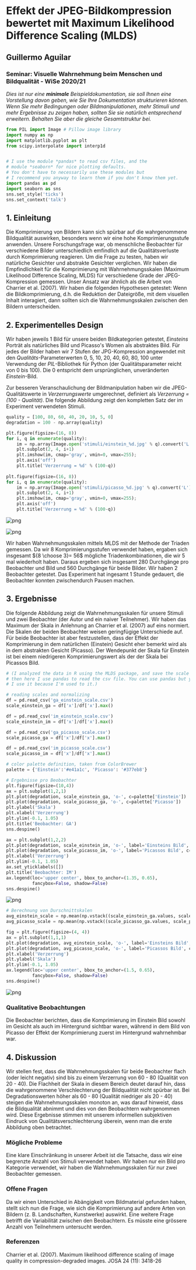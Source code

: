 # Effekt der JPEG-Bildkompression bewertet mit Maximum Likelihood Difference Scaling (MLDS) 
## Guillermo Aguilar
### Seminar: Visuelle Wahrnehmung beim Menschen und Bildqualität - WiSe 2020/21
*Dies ist nur eine **minimale** Beispieldokumentation, sie soll Ihnen eine Vorstellung davon geben, wie Sie Ihre Dokumentation strukturieren können. Wenn Sie mehr Bedingungen oder Bildmanipulationen, mehr Stimuli und mehr Ergebnisse zu zeigen haben, sollten Sie sie natürlich entsprechend erweitern. Behalten Sie aber die gleiche Gesamtstruktur bei.*


```python
from PIL import Image # Pillow image library
import numpy as np
import matplotlib.pyplot as plt
from scipy.interpolate import interp1d


# I use the module *pandas* to read csv files, and the 
# module *seaborn* for nice plotting defaults. 
# You don't have to necessarily use these modules but 
# I recommend you anyway to learn them if you don't know them yet.
import pandas as pd
import seaborn as sns
sns.set_style('ticks')
sns.set_context('talk')
```

## 1. Einleitung

Die Komprimierung von Bildern kann sich spürbar auf die wahrgenommene Bildqualität auswirken, besonders wenn wir eine hohe Komprimierungsstufe anwenden. Unsere Forschungsfrage war, ob menschliche Beobachter für verschiedene Bilder unterschiedlich emfindlich auf die Qualitätsverluste durch Komprimierung reagieren. Um die Frage zu testen, haben wir natürliche Gesichter und abstrakte Gesichter verglichen. Wir haben die Empfindlichkeit für die Komprimierung mit Wahrnehmungsskalen (Maximum Likelihood Difference Scaling, MLDS) für verschiedene Grade der JPEG-Kompression gemessen. Unser Ansatz war ähnlich als die Arbeit von Charrier et al. (2007).
Wir haben die folgenden Hypothesen getestet: Wenn die Bildkomprimierung, d.h. die Reduktion der Dateigröße, mit dem visuellen Inhalt interagiert, dann sollten sich die Wahrnehmungsskalen zwischen den Bildern unterscheiden.

 

## 2. Experimentelles Design

Wir haben jeweils 1 Bild für unsere beiden Bildkategorien getestet, *Einsteins* Porträt als natürliches Bild und Picasso's Women als abstraktes Bild.  Für jedes der Bilder haben wir 7 Stufen der JPG-Kompression angewendet mit den *Qualitäts*-Parameterwerten 0, 5, 10, 20, 40, 60, 80, 100 unter Verwendung der *PIL*-Bibliothek für Python (der Qualitätsparameter reicht von 0 bis 100). Die 0 entspricht dem ursprünglichen, unveränderten *Einstein*-Bild. 

Zur besseren Veranschaulichung der Bildmanipulation haben wir die JPEG-Qualitätswerte in *Verzerrungswerte* umgerechnet, definiert als *Verzerrung = (100 - Qualität)*. Die folgende Abbildung zeigt den kompletten Satz der im Experiment verwendeten Stimuli.



```python
quality = [100, 80, 60, 40, 20, 10, 5, 0]
degradation = 100 - np.array(quality)

plt.figure(figsize=(16, 8))
for i, q in enumerate(quality):
    im = np.array(Image.open('stimuli/einstein_%d.jpg' % q).convert('L'))
    plt.subplot(2, 4, i+1)
    plt.imshow(im, cmap='gray', vmin=0, vmax=255); 
    plt.axis('off')
    plt.title('Verzerrung = %d' % (100-q))
    
plt.figure(figsize=(16, 8))
for i, q in enumerate(quality):
    im = np.array(Image.open('stimuli/picasso_%d.jpg' % q).convert('L'))
    plt.subplot(2, 4, i+1)
    plt.imshow(im, cmap='gray', vmin=0, vmax=255); 
    plt.axis('off')
    plt.title('Verzerrung = %d' % (100-q))  
```


![png](output_4_0.png)



![png](output_4_1.png)


Wir haben Wahrnehmungsskalen mittels MLDS mit der Methode der Triaden gemessen. Da wir 8 Komprimierungsstufen verwendet haben, ergaben sich insgesamt ${8 \choose 3}= 56$ mögliche Triadenkombinationen, die wir $5$ mal wiederholt haben. Daraus ergeben sich insgesamt 280 Durchgänge pro Beobachter und Bild und 560 Durchgänge für beide Bilder. Wir haben 2 Beobachter getestet. Das Experiment hat ingesamt 1 Stunde gedauert, die Beobachter konnten zwischendurch Pausen machen.  

## 3. Ergebnisse

Die folgende Abbildung zeigt die Wahrnehmungsskalen für unsere Stimuli und zwei Beobachter (der Autor und ein naiver Teilnehmer). Wir haben das Maximum der Skala in Anlehnung an Charrier et al. (2007) auf eins normiert.
Die Skalen der beiden Beobachter weisen geringfügige Unterschiede auf. Für beide Beobachter ist aber festzustellen, dass der Effekt der Komprimierung in dem natürlichen (Einstein) Gesicht eher bemerkt wird als in dem abstrakten Gesicht (Picasso). Der Wendepunkt der Skala für Einstein ist bei einem niedrigeren Komprimierungswert als der der Skala bei Picassos Bild. 


```python
# (I analyzed the data in R using the MLDS package, and save the scale as a csv.
# then here I use pandas to read the csv file. You can use pandas but you don't *have* to. 
# I use it because I'm used to it.)

# reading scales and normalizing
df = pd.read_csv('ga_einstein_scale.csv')
scale_einstein_ga = df['x']/df['x'].max()

df = pd.read_csv('im_einstein_scale.csv')
scale_einstein_im = df['x']/df['x'].max()

df = pd.read_csv('ga_picasso_scale.csv')
scale_picasso_ga = df['x']/df['x'].max()

df = pd.read_csv('im_picasso_scale.csv')
scale_picasso_im = df['x']/df['x'].max()

# color palette definition, taken from ColorBrewer
palette = {'Einstein':'#e41a1c', 'Picasso': '#377eb8'}

# Ergebnisse pro Beobachter
plt.figure(figsize=(10,4))
ax = plt.subplot(1,2,1)
plt.plot(degradation, scale_einstein_ga, 'o-', c=palette['Einstein'])
plt.plot(degradation, scale_picasso_ga, 'o-', c=palette['Picasso'])
plt.ylabel('Skala')
plt.xlabel('Verzerrung')
plt.ylim(-0.1, 1.05)
plt.title('Beobachter: GA')
sns.despine()

ax = plt.subplot(1,2,2)
plt.plot(degradation, scale_einstein_im, 'o-', label='Einsteins Bild', c=palette['Einstein'])
plt.plot(degradation, scale_picasso_im, 'o-', label='Picassos Bild', c=palette['Picasso'])
plt.xlabel('Verzerrung')
plt.ylim(-0.1, 1.05)
ax.set_yticklabels([])
plt.title('Beobachter: IM')
ax.legend(loc='upper center', bbox_to_anchor=(1.35, 0.65),
          fancybox=False, shadow=False)
sns.despine()

```


![png](output_7_0.png)



```python
# Berechnung von Durschnittskalen
avg_einstein_scale = np.mean(np.vstack((scale_einstein_ga.values, scale_einstein_im.values)), axis=0)
avg_picasso_scale = np.mean(np.vstack((scale_picasso_ga.values, scale_picasso_im.values)), axis=0)

fig = plt.figure(figsize=(4, 4))
ax = plt.subplot(1,1,1)
plt.plot(degradation, avg_einstein_scale, 'o-', label='Einsteins Bild', c=palette['Einstein'])
plt.plot(degradation, avg_picasso_scale, 'o-', label='Picassos Bild', c=palette['Picasso'])
plt.xlabel('Verzerrung')
plt.ylabel('Skala')
plt.ylim(-0.1, 1.05)
ax.legend(loc='upper center', bbox_to_anchor=(1.5, 0.65),
          fancybox=False, shadow=False)
sns.despine()

```


![png](output_8_0.png)


### Qualitative Beobachtungen
Die Beobachter berichten, dass die Komprimierung im Einstein Bild sowohl im Gesicht als auch im Hintergrund sichtbar waren, während in dem Bild von Picasso der Effekt der Komprimierung zuerst im Hintergrund wahrnehmbar war.


## 4. Diskussion

Wir stellen fest, dass die Wahrnehmungsskalen für beide Beobachter flach (oder leicht negativ) sind bis zu einem Verzerrung von 60 - 80 (Qualität von 20 - 40). Die Flachheit der Skala in diesem Bereich deutet darauf hin, dass die wahrgenommene Verschlechterung der Bildqualität nicht spürbar ist. Bei Degradationswerten höher als 60 - 80 (Qualität niedriger als 20 - 40) steigen die Wahrnehmungsskalen monoton an, was darauf hinweist, dass die Bildqualität abnimmt und dies von den Beobachtern wahrgenommen wird. Diese Ergebnisse stimmen mit unserem informellen subjektiven Eindruck von Qualitätsverschlechterung überein, wenn man die erste Abbildung oben betrachtet.

### Mögliche Probleme 
Eine klare Einschränkung in unserer Arbeit ist die Tatsache, dass wir eine begrenzte Anzahl von Stimuli verwendet haben. Wir haben nur ein Bild pro Kategorie verwendet, wir haben die Wahrnehmungsskalen für nur zwei Beobachter gemessen. 

### Offene Fragen
Da wir einen Unterschied in Abängigkeit vom Bildmaterial gefunden haben, stellt sich nun die Frage, wie sich die Komprimierung auf andere Arten von Bildern (z. B. Landschaften, Kunstwerke) auswirkt. Eine weitere Frage betrifft die Variabilität zwischen den Beobachtern. Es müsste eine grössere Anzahl von Teilnehmern untersucht werden.

### Referenzen
Charrier et al. (2007). Maximum likelihood difference scaling of image quality in compression-degraded images. JOSA 24 (11): 3418-26

